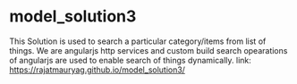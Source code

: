 # model_solution3
This Solution is used to search a particular category/items from list of things.
We are angularjs http services and custom build search opearations of angularjs are used to enable search of things dynamically.
link: https://rajatmauryag.github.io/model_solution3/

